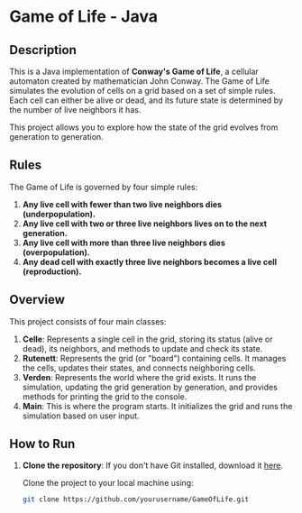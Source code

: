 # Game of Life - Java

## Description

This is a Java implementation of **Conway's Game of Life**, a cellular automaton created by mathematician John Conway. The Game of Life simulates the evolution of cells on a grid based on a set of simple rules. Each cell can either be alive or dead, and its future state is determined by the number of live neighbors it has.

This project allows you to explore how the state of the grid evolves from generation to generation.

## Rules

The Game of Life is governed by four simple rules:

1. **Any live cell with fewer than two live neighbors dies (underpopulation).**
2. **Any live cell with two or three live neighbors lives on to the next generation.**
3. **Any live cell with more than three live neighbors dies (overpopulation).**
4. **Any dead cell with exactly three live neighbors becomes a live cell (reproduction).**

## Overview

This project consists of four main classes:

1. **Celle**: Represents a single cell in the grid, storing its status (alive or dead), its neighbors, and methods to update and check its state.
2. **Rutenett**: Represents the grid (or "board") containing cells. It manages the cells, updates their states, and connects neighboring cells.
3. **Verden**: Represents the world where the grid exists. It runs the simulation, updating the grid generation by generation, and provides methods for printing the grid to the console.
4. **Main**: This is where the program starts. It initializes the grid and runs the simulation based on user input.

## How to Run

1. **Clone the repository**:
   If you don't have Git installed, download it [here](https://git-scm.com/).

   Clone the project to your local machine using:
   ```bash
   git clone https://github.com/yourusername/GameOfLife.git
